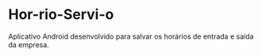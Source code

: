 # Hor-rio-Servi-o
Aplicativo Android desenvolvido para salvar os horários de entrada e saída da empresa.

